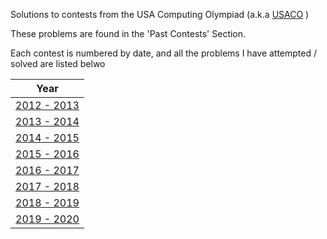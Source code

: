 Solutions to contests from the USA Computing Olympiad (a.k.a [USACO](usaco.org) )

These problems are found in the 'Past Contests' Section. 

Each contest is numbered by date, and all the problems I have attempted / solved are listed belwo

| Year |
|-------| 
| [2012 - 2013](https://github.com/BinaryCrazy/programming-for-glory/tree/code-in-progress/USACO/Past%20Contest%20Problems/2012%20-%202013)  | 
| [2013 - 2014](https://github.com/BinaryCrazy/programming-for-glory/tree/code-in-progress/USACO/Past%20Contest%20Problems/2013%20-%202014)  |
| [2014 - 2015](https://github.com/BinaryCrazy/programming-for-glory/tree/code-in-progress/USACO/Past%20Contest%20Problems/2014%20-%202015) |  
| [2015 - 2016](https://github.com/BinaryCrazy/programming-for-glory/tree/code-in-progress/USACO/Past%20Contest%20Problems/2015%20-%202016)  | 
| [2016 - 2017](https://github.com/BinaryCrazy/programming-for-glory/tree/code-in-progress/USACO/Past%20Contest%20Problems/2016%20-%202017)  |
| [2017 - 2018](https://github.com/BinaryCrazy/programming-for-glory/tree/code-in-progress/USACO/Past%20Contest%20Problems/2017%20-%202018) |
| [2018 - 2019](https://github.com/BinaryCrazy/programming-for-glory/tree/code-in-progress/USACO/Past%20Contest%20Problems/2018%20-%202019) |
| [2019 - 2020](https://github.com/BinaryCrazy/programming-for-glory/tree/code-in-progress/USACO/Past%20Contest%20Problems/2019%20-%202020) |
 

